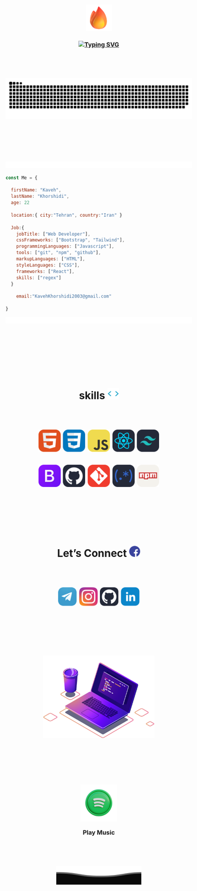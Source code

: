 <br/>







<h3 align="center">
<img src="./Media/GIFs//Fire.png" alt="GitHub Logo" width="70">
</h3>

<h3 align="center">

  [![Typing SVG](https://readme-typing-svg.demolab.com?font=Bitcount+Prop+Double&weight=300&size=35&duration=4000&pause=3000&color=00FF00&width=435&lines=Hi+%2C+I'm++Kaveh+Khorshidi)](https://git.io/typing-svg)

</h3>












<br/>
<br/>
<br/>





<p align="center">
<picture>
  <source
    media="(prefers-color-scheme: dark)"
    srcset="https://raw.githubusercontent.com/platane/snk/output/github-contribution-grid-snake-dark.svg"
  />
  <source
    media="(prefers-color-scheme: light)"
    srcset="https://raw.githubusercontent.com/platane/snk/output/github-contribution-grid-snake.svg"
  />
  <img
    alt="github contribution grid snake animation"
    src="https://raw.githubusercontent.com/platane/snk/output/github-contribution-grid-snake.svg"
  />
</picture>
</p>






<br/>
<br/>
<br/>
<br/>
<br/>







<p align="center">
<img src="./Media/GIFs/212284100-561aa473-3905-4a80-b561-0d28506553ee.gif">
</p>

```javascript
const Me = {

  firstName: "Kaveh",
  lastName: "Khorshidi",
  age: 22

  location:{ city:"Tehran", country:"Iran" }
  
  Job:{
    jobTitle: ["Web Developer"],
    cssFrameworks: ["Bootstrap", "Tailwind"],
    programmingLanguages: ["Javascript"],
    tools: ["git", "npm", "github"],
    markupLanguages: ["HTML"],
    styleLanguages: ["CSS"],
    frameworks: ["React"],
    skills: ["regex"]
  }
  
    email:"KavehKhorshidi2003@gmail.com"

}
```

<p align="center">
<img src="./Media/GIFs//212284100-561aa473-3905-4a80-b561-0d28506553ee.gif">
</p>














<br/>
<br/>
<br/>
<br/>
<br/>
<br/>
<br/>



<h1 align="center">skills
 <img src="./Media/GIFs/212284087-bbe7e430-757e-4901-90bf-4cd2ce3e1852.gif" width="30px"></img>
 </h1>

<br/>

<h1 align="center">
<p align="center">
<img width="60px" src="./Media/skill Icones/HTML.svg">
<img width="60px" src="./Media/skill Icones/CSS.svg">
<img width="60px" src="./Media/skill Icones/JavaScript.svg">
<img width="60px" src="./Media/skill Icones/React-Dark.svg">
<img width="60px" src="./Media/skill Icones/TailwindCSS-Dark.svg">
</p>
<p align="center">
<img width="60px" src="./Media/skill Icones/Bootstrap.svg">
<img width="60px" src="./Media/skill Icones/Github-Dark.svg">
<img width="60px" src="./Media/skill Icones/Git.svg">
<img width="60px" src="./Media/skill Icones/Regex-Dark.svg">
<img width="60px" src="./Media/skill Icones/Npm-Light.svg">
</p>
</h1>





<br/>
<br/>
<br/>
<br/>
<br/>





<h1 align="center">Let’s Connect
 <img src="./Media/GIFs//235294016-6556559a-ed58-4ca6-a4c9-c307cbe0b6b7.gif" width="30px"></img>
 </h1>

<br/>

<h1 align="center">
<p align="center">
<a href="https://t.me/kaveh_khorshidi" target="_blank"><img width="50px" src="./Media/Social Media/telegram.svg"></a>
<a href="https://instagram.com/kaveh-khorshidiii" target="_blank"><img width="50px" src=""><img width="50px" src="./Media/Social Media/instagram.svg"></a>
<a href="https://github.com/Kaveh-Khorshidi" target="_blank"><img width="50px" src=""><img width="50px" src="./Media/Social Media/Github-Dark.svg"></a>
<a href="#" target="_blank"><img width="60px" src=""><img width="50px" src="./Media/Social Media/linkedin.svg"></a>
</p>
</h1>






<br/>
<br/>
<br/>
<br/>
<br/>









<p align="center">
<img width="300px" src="./Media/GIFs/219925470-37670a3b-c3e2-4af7-b468-673c6dd99d16.png">
</p>






<br/>
<br/>
<br/>
<br/>
<br/>





<h3 align="center">

<a href="https://open.spotify.com/playlist/0ZF9uZCdR4JW6cWcF7wQdY" >
<img width="100px" src="./Media/Social Media/spotify.png">
</a>
<p align="center">Play Music </p>

</h3>




<br/>
<br/>
<br/>














<p align="center">
<img src="./Media/GIFs/Bottom.svg">
</p>



























